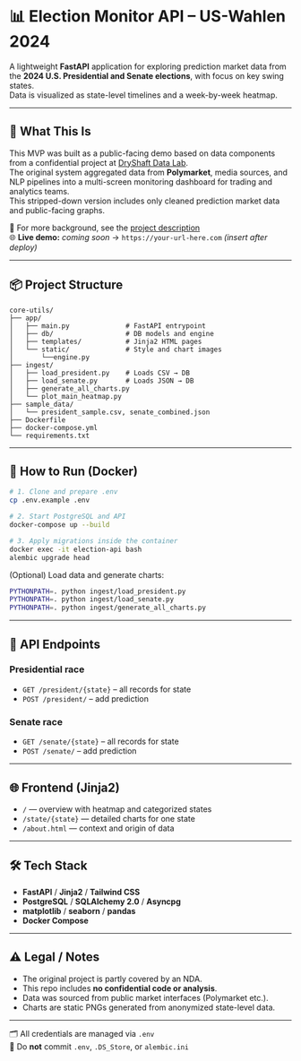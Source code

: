 # 📊 Election Monitor API – US-Wahlen 2024

A lightweight **FastAPI** application for exploring prediction market data from the **2024 U.S. Presidential and Senate elections**, with focus on key swing states.  
Data is visualized as state-level timelines and a week-by-week heatmap.

---

## 🔎 What This Is

This MVP was built as a public-facing demo based on data components from a confidential project at [DryShaft Data Lab](https://dryshaft.net).  
The original system aggregated data from **Polymarket**, media sources, and NLP pipelines into a multi-screen monitoring dashboard for trading and analytics teams.  
This stripped-down version includes only cleaned prediction market data and public-facing graphs.

🔗 For more background, see the [project description](https://pythia.one/us_wahl_2024.html)  
🌐 **Live demo:** _coming soon_ → `https://your-url-here.com` *(insert after deploy)*

---

## 📦 Project Structure

```
core-utils/
├── app/
│   ├── main.py              # FastAPI entrypoint
│   ├── db/                  # DB models and engine
│   ├── templates/           # Jinja2 HTML pages
│   └── static/              # Style and chart images
│		└──engine.py 		
├── ingest/
│   ├── load_president.py    # Loads CSV → DB
│   ├── load_senate.py       # Loads JSON → DB
│   ├── generate_all_charts.py
│   └── plot_main_heatmap.py
├── sample_data/
│   └── president_sample.csv, senate_combined.json
├── Dockerfile
├── docker-compose.yml
└── requirements.txt
```

---

## 🚀 How to Run (Docker)

```bash
# 1. Clone and prepare .env
cp .env.example .env

# 2. Start PostgreSQL and API
docker-compose up --build

# 3. Apply migrations inside the container
docker exec -it election-api bash
alembic upgrade head
```

(Optional) Load data and generate charts:
```bash
PYTHONPATH=. python ingest/load_president.py
PYTHONPATH=. python ingest/load_senate.py
PYTHONPATH=. python ingest/generate_all_charts.py
```

---

## 🔌 API Endpoints

### Presidential race
- `GET /president/{state}` – all records for state
- `POST /president/` – add prediction

### Senate race
- `GET /senate/{state}` – all records for state
- `POST /senate/` – add prediction

---

## 🌐 Frontend (Jinja2)

- `/` — overview with heatmap and categorized states
- `/state/{state}` — detailed charts for one state
- `/about.html` — context and origin of data

---

## 🛠 Tech Stack

- **FastAPI** / **Jinja2** / **Tailwind CSS**
- **PostgreSQL** / **SQLAlchemy 2.0** / **Asyncpg**
- **matplotlib** / **seaborn** / **pandas**
- **Docker Compose**

---

## ⚠️ Legal / Notes

- The original project is partly covered by an NDA.  
- This repo includes **no confidential code or analysis**.  
- Data was sourced from public market interfaces (Polymarket etc.).  
- Charts are static PNGs generated from anonymized state-level data.

---

🗂️ All credentials are managed via `.env`  
🚫 Do **not** commit `.env`, `.DS_Store`, or `alembic.ini`
